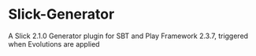 Slick-Generator
===============

A Slick 2.1.0 Generator plugin for SBT and Play Framework 2.3.7, triggered when Evolutions are applied

